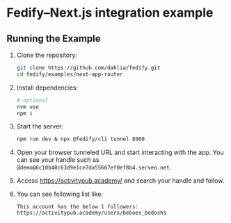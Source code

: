 Fedify–Next.js integration example
==================================

Running the Example
-------------------

 1. Clone the repository:

    ~~~~ sh
    git clone https://github.com/dahlia/fedify.git
    cd fedify/examples/next-app-router
    ~~~~

 2. Install dependencies:

    ~~~~ sh
    # optional
    nvm use
    npm i
    ~~~~

 3. Start the server:

    ~~~~ sh
    npm run dev & npx @fedify/cli tunnel 8000
    ~~~~

 4. Open your browser tunneled URL and start interacting with the app.
    You can see your handle such as
    `@demo@6c10b40c63d9e1ce7da55667ef0ef8b4.serveo.net`.

 5. Access https://activitypub.academy/ and search your handle and follow.

 6. You can see following list like:

    ~~~~
    This account has the below 1 followers:
    https://activitypub.academy/users/beboes_bedoshs
    ~~~~
